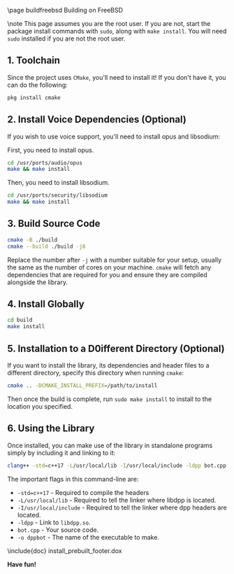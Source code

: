 \page buildfreebsd Building on FreeBSD

\note This page assumes you are the root user. If you are not, start the package install commands with `sudo`, along with `make install`. You will need `sudo` installed if you are not the root user.

## 1. Toolchain

Since the project uses `CMake`, you'll need to install it! If you don't have it, you can do the following:

```bash
pkg install cmake
```

## 2. Install Voice Dependencies (Optional)

If you wish to use voice support, you'll need to install opus and libsodium:

First, you need to install opus.
```bash
cd /usr/ports/audio/opus
make && make install
```

Then, you need to install libsodium.

```bash
cd /usr/ports/security/libsodium
make && make install
```

## 3. Build Source Code

```bash
cmake -B ./build
cmake --build ./build -j8
```
    
Replace the number after `-j` with a number suitable for your setup, usually the same as the number of cores on your machine. `cmake` will fetch any dependencies that are required for you and ensure they are compiled alongside the library.

## 4. Install Globally

```bash
cd build
make install
```

## 5. Installation to a D0ifferent Directory (Optional)

If you want to install the library, its dependencies and header files to a different directory, specify this directory when running `cmake`:

```bash
cmake .. -DCMAKE_INSTALL_PREFIX=/path/to/install
```

Then once the build is complete, run `sudo make install` to install to the location you specified.

## 6. Using the Library

Once installed, you can make use of the library in standalone programs simply by including it and linking to it:

```bash
clang++ -std=c++17 -L/usr/local/lib -I/usr/local/include -ldpp bot.cpp -o dppbot
```

The important flags in this command-line are:

* `-std=c++17` - Required to compile the headers
* `-L/usr/local/lib` - Required to tell the linker where libdpp is located.
* `-I/usr/local/include` - Required to tell the linker where dpp headers are located.
* `-ldpp` - Link to `libdpp.so`.
* `bot.cpp` - Your source code.
* `-o dppbot` - The name of the executable to make.

\include{doc} install_prebuilt_footer.dox

**Have fun!**
